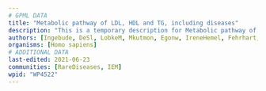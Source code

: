 ```yaml
---
# GPML DATA
title: "Metabolic pathway of LDL, HDL and TG, including diseases"
description: "This is a temporary description for Metabolic pathway of LDL, HDL and TG, including diseases"
authors: [Ingebude, DeSl, LobkeM, Mkutmon, Egonw, IreneHemel, Fehrhart, Finterly]
organisms: [Homo sapiens]
# ADDITIONAL DATA
last-edited: 2021-06-23
communities: [RareDiseases, IEM]
wpid: "WP4522"
---
```

